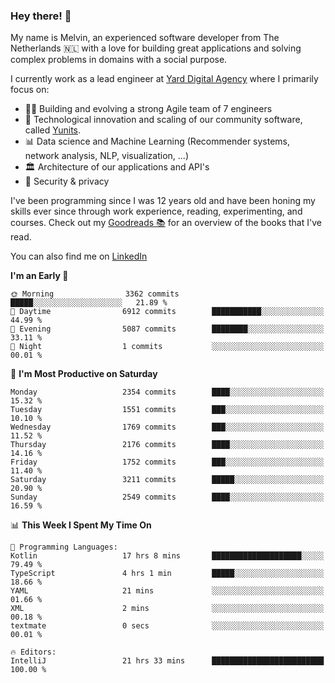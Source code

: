 ### Hey there! 👋

My name is Melvin, an experienced software developer from The Netherlands 🇳🇱 with a love for building great applications and solving complex problems in domains with a social purpose. 

I currently work as a lead engineer at [Yard Digital Agency](https://github.com/yardinternet) where I primarily focus on:

* 👏🏼 Building and evolving a strong Agile team of 7 engineers
* 🚀 Technological innovation and scaling of our community software, called [Yunits](https://www.yunits.com/).
* 📊 Data science and Machine Learning (Recommender systems, network analysis, NLP, visualization, ...)
* 🏛 Architecture of our applications and API's
* 🔐 Security & privacy

I've been programming since I was 12 years old and have been honing my skills ever since through work experience, reading, experimenting, and courses.
Check out my [Goodreads 📚](https://goodreads.com/melvinkoopmans) for an overview of the books that I've read. 

You can also find me on [LinkedIn](https://www.linkedin.com/in/melvinkoopmans)

<!--START_SECTION:waka-->
**I'm an Early 🐤** 

```text
🌞 Morning                3362 commits        █████░░░░░░░░░░░░░░░░░░░░   21.89 % 
🌆 Daytime                6912 commits        ███████████░░░░░░░░░░░░░░   44.99 % 
🌃 Evening                5087 commits        ████████░░░░░░░░░░░░░░░░░   33.11 % 
🌙 Night                  1 commits           ░░░░░░░░░░░░░░░░░░░░░░░░░   00.01 % 
```
📅 **I'm Most Productive on Saturday** 

```text
Monday                   2354 commits        ████░░░░░░░░░░░░░░░░░░░░░   15.32 % 
Tuesday                  1551 commits        ███░░░░░░░░░░░░░░░░░░░░░░   10.10 % 
Wednesday                1769 commits        ███░░░░░░░░░░░░░░░░░░░░░░   11.52 % 
Thursday                 2176 commits        ████░░░░░░░░░░░░░░░░░░░░░   14.16 % 
Friday                   1752 commits        ███░░░░░░░░░░░░░░░░░░░░░░   11.40 % 
Saturday                 3211 commits        █████░░░░░░░░░░░░░░░░░░░░   20.90 % 
Sunday                   2549 commits        ████░░░░░░░░░░░░░░░░░░░░░   16.59 % 
```


📊 **This Week I Spent My Time On** 

```text
💬 Programming Languages: 
Kotlin                   17 hrs 8 mins       ████████████████████░░░░░   79.49 % 
TypeScript               4 hrs 1 min         █████░░░░░░░░░░░░░░░░░░░░   18.66 % 
YAML                     21 mins             ░░░░░░░░░░░░░░░░░░░░░░░░░   01.66 % 
XML                      2 mins              ░░░░░░░░░░░░░░░░░░░░░░░░░   00.18 % 
textmate                 0 secs              ░░░░░░░░░░░░░░░░░░░░░░░░░   00.01 % 

🔥 Editors: 
IntelliJ                 21 hrs 33 mins      █████████████████████████   100.00 % 
```


<!--END_SECTION:waka-->
